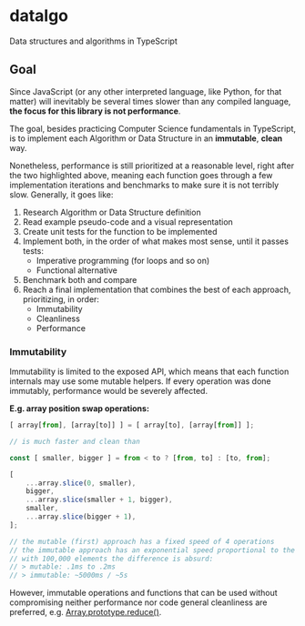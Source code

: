 # datalgo
Data structures and algorithms in TypeScript


## Goal
Since JavaScript (or any other interpreted language, like Python, for that matter)
will inevitably be several times slower than any compiled language,
**the focus for this library is not performance**.

The goal, besides practicing Computer Science fundamentals in TypeScript,
is to implement each Algorithm or Data Structure in an **immutable**, **clean** way.

Nonetheless, performance is still prioritized at a reasonable level,
right after the two highlighted above, meaning each function
goes through a few implementation iterations and benchmarks
to make sure it is not terribly slow.
Generally, it goes like:

1. Research Algorithm or Data Structure definition
2. Read example pseudo-code and a visual representation
3. Create unit tests for the function to be implemented
4. Implement both, in the order of what makes most sense, until it passes tests:
    - Imperative programming (for loops and so on)
    - Functional alternative
6. Benchmark both and compare
7. Reach a final implementation that combines the best of each approach, prioritizing, in order:
    - Immutability
    - Cleanliness
    - Performance


### Immutability
Immutability is limited to the exposed API, which means that
each function internals may use some mutable helpers.
If every operation was done immutably, performance would be
severely affected.

**E.g. array position swap operations:**
``` JavaScript
[ array[from], [array[to]] ] = [ array[to], [array[from]] ];

// is much faster and clean than

const [ smaller, bigger ] = from < to ? [from, to] : [to, from];

[
    ...array.slice(0, smaller),
    bigger,
    ...array.slice(smaller + 1, bigger),
    smaller,
    ...array.slice(bigger + 1),
];

// the mutable (first) approach has a fixed speed of 4 operations
// the immutable approach has an exponential speed proportional to the array length
// with 100,000 elements the difference is absurd:
// > mutable: .1ms to .2ms
// > immutable: ~5000ms / ~5s
```

However, immutable operations and functions that can be used
without compromising neither performance nor code general cleanliness
are preferred, e.g. [Array.prototype.reduce()](https://developer.mozilla.org/en-US/docs/Web/JavaScript/Reference/Global_Objects/Array/Reduce).
